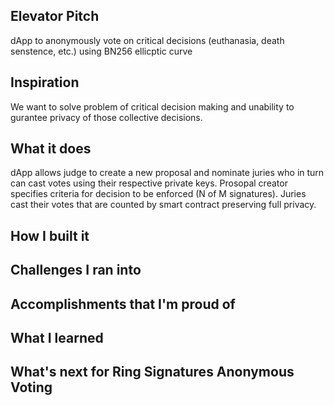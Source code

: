 ## Elevator Pitch
dApp to anonymously vote on critical decisions (euthanasia, death senstence, etc.) using BN256 ellicptic curve

## Inspiration
We want to solve problem of critical decision making and unability to gurantee privacy of those collective decisions.

## What it does
dApp allows judge to create a new proposal and nominate juries who in turn can cast votes using their respective private keys.
Prosopal creator specifies criteria for decision to be enforced (N of M signatures).
Juries cast their votes that are counted by smart contract preserving full privacy.

## How I built it

## Challenges I ran into

## Accomplishments that I'm proud of

## What I learned

## What's next for Ring Signatures Anonymous Voting
